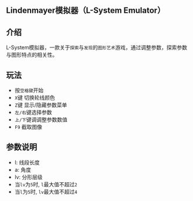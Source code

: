 ## Lindenmayer模拟器（L-System Emulator）

## 介绍
L-System模拟器，一款关于`探索`与`发现`的`图形艺术`游戏，通过调整参数，探索参数与图形特点的相关性。

## 玩法

- 按`空格键`开始
- `X`键 切换轮线颜色
- `Z`键 显示/隐藏参数菜单
- `左/右`键选择参数
- `上/下`键调调整参数数值
- `F9` 截取图像

## 参数说明

- l: 线段长度
- a: 角度
- lv: 分形层级
- 当`lv`为`5`时, `l`最大值不超过`2`
- 当`l`为`5`时, `lv`最大值不超过`4`
